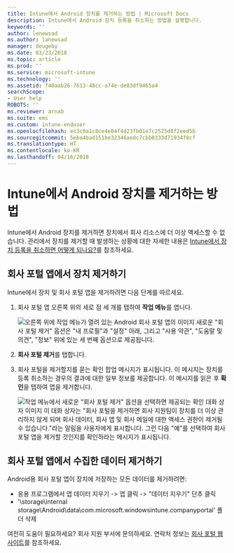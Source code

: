 ```yaml
---
title: Intune에서 Android 장치를 제거하는 방법 | Microsoft Docs
description: Intune에서 Android 장치 등록을 취소하는 방법을 설명합니다.
keywords: ''
author: lenewsad
ms.author: lanewsad
manager: dougeby
ms.date: 03/23/2018
ms.topic: article
ms.prod: ''
ms.service: microsoft-intune
ms.technology: ''
ms.assetid: f40aab26-7613-48cc-a74e-de83df9465a4
searchScope:
- User help
ROBOTS: ''
ms.reviewer: arnab
ms.suite: ems
ms.custom: intune-enduser
ms.openlocfilehash: ec3c0a1c8ce4e04f4d23fb01e7c2525d8f2eed5b
ms.sourcegitcommit: 5eba4bad151be32346aedc7cbb0333d71934f8cf
ms.translationtype: HT
ms.contentlocale: ko-KR
ms.lasthandoff: 04/16/2018
---
```

# <a name="how-to-remove-your-android-device-from-intune"></a>Intune에서 Android 장치를 제거하는 방법

Intune에서 Android 장치를 제거하면 장치에서 회사 리소스에 더 이상 액세스할 수 없습니다.  관리에서 장치를 제거할 때 발생하는 상황에 대한 자세한 내용은 [Intune에서 장치 등록을 취소하면 어떻게 되나요?](what-happens-if-you-unenroll-your-device-from-intune-android.md)를 참조하세요.

## <a name="removing-the-device-from-the-company-portal-app"></a>회사 포털 앱에서 장치 제거하기

Intune에서 장치 및 회사 포털 앱을 제거하려면 다음 단계를 따르세요.

1. 회사 포털 앱 오른쪽 위의 세로 점 세 개를 탭하여 **작업 메뉴**를 엽니다.

   ![오른쪽 위에 작업 메뉴가 열려 있는 Android 회사 포털 앱의 이미지 새로운 "회사 포털 제거" 옵션은 "내 프로필"과 "설정" 아래, 그리고 "사용 약관", "도움말 및 의견", "정보" 위에 있는 세 번째 옵션으로 제공됩니다.](./media/android_remove_cp_menu_action_after_1705.png)

2. **회사 포털 제거**를 탭합니다.

3. 회사 포털을 제거할지를 묻는 확인 팝업 메시지가 표시됩니다. 이 메시지는 장치를 등록 취소하는 경우의 결과에 대한 일부 정보를 제공합니다. 이 메시지를 읽은 후 **확인**을 탭하여 앱을 제거합니다.

   ![작업 메뉴에서 새로운 "회사 포털 제거" 옵션을 선택하면 제공되는 확인 대화 상자 이미지 이 대화 상자는 "회사 포털을 제거하면 회사 지원팀이 장치를 더 이상 관리하지 않게 되며 회사 데이터, 회사 앱 및 회사 메일에 대한 액세스 권한이 제거될 수 있습니다."라는 알림을 사용자에게 표시합니다. 그런 다음 "예"를 선택하여 회사 포털 앱을 제거할 것인지를 확인하라는 메시지가 표시됩니다.](./media/android_remove_cp_menu_confirmation_after_1705.png)

## <a name="removing-data-collected-by-the-company-portal-app"></a>회사 포털 앱에서 수집한 데이터 제거하기

Android용 회사 포털 앱이 장치에 저장하는 모든 데이터를 제거하려면:

-   응용 프로그램에서 앱 데이터 지우기 -> 앱 클릭 -> "데이터 지우기" 단추 클릭
-   '\storage\internal storage\Android\data\com.microsoft.windowsintune.companyportal' 폴더 삭제

여전히 도움이 필요하세요? 회사 지원 부서에 문의하세요. 연락처 정보는 [회사 포털 웹 사이트](https://portal.manage.microsoft.com#HelpDeskDialog)를 참조하세요.
